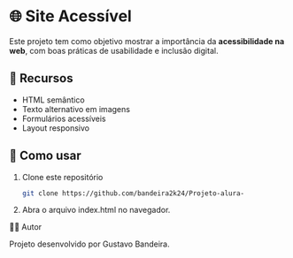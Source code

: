# 🌐 Site Acessível

Este projeto tem como objetivo mostrar a importância da **acessibilidade na web**, com boas práticas de usabilidade e inclusão digital.

## 🔎 Recursos
- HTML semântico
- Texto alternativo em imagens
- Formulários acessíveis
- Layout responsivo

## 🚀 Como usar
1. Clone este repositório
   ```bash
   git clone https://github.com/bandeira2k24/Projeto-alura-
   ```
2. Abra o arquivo index.html no navegador.

👨‍💻 Autor

Projeto desenvolvido por Gustavo Bandeira.
